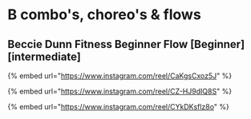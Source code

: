 # B combo's, choreo's & flows

## Beccie Dunn Fitness Beginner Flow \[Beginner] \[intermediate]

{% embed url="https://www.instagram.com/reel/CaKgsCxoz5J" %}

{% embed url="https://www.instagram.com/reel/CZ-HJ9dIQ8S" %}

{% embed url="https://www.instagram.com/reel/CYkDKsflz8o" %}
